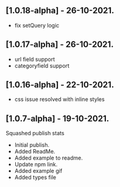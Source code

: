 ## [1.0.18-alpha] - 26-10-2021.

- fix setQuery logic
## [1.0.17-alpha] - 26-10-2021.

- url field support 
- categoryfield support 
## [1.0.16-alpha] - 22-10-2021.

- css issue resolved with inline styles

## [1.0.7-alpha] - 19-10-2021.

Squashed publish stats
- Initial publish.
- Added ReadMe.
- Added example to readme.
- Update npm link.
- Added example gif
- Added types file
